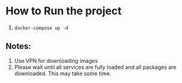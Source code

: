 # How to Run the project

  
1. ```docker-compose up -d```  

## Notes:
1. Use VPN for downloading images
2. Please wait until all services are fully loaded and all packages are downloaded.
This may take some time.
